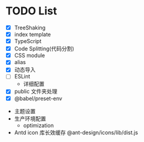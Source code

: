 # TODO List

- [x] TreeShaking
- [x] index template
- [x] TypeScript
- [x] Code Splitting(代码分割)
- [x] CSS module
- [x] alias
- [x] 动态导入
- [ ] ESLint
    - 详细配置
- [x] public 文件夹处理
- [x] @babel/preset-env
- 主题设置
- 生产环境配置
    - optimization
- Antd icon 库长效缓存 @ant-design/icons/lib/dist.js

